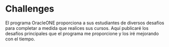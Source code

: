 ﻿# Challenges
El programa OracleONE proporciona a sus estudiantes de diversos desafíos para completar a medida que realices sus cursos.
Aquí publicaré los desafíos principales que el programa me proporcione y los iré mejorando con el tiempo.
